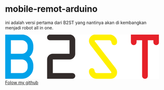# mobile-remot-arduino
ini adalah versi pertama dari B2ST yang nantinya akan di kembangkan menjadi robot all in one.


<a href="https://github.com/Drian-key"><img src="asset/logo.png">
<br>Folow my github</a>
